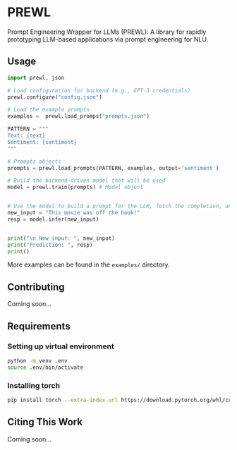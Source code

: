 # PREWL

Prompt Engineering Wrapper for LLMs (PREWL): A library for rapidly prototyping LLM-based applications via prompt engineering for NLU.

## Usage

```python
import prewl, json

# Load configuration for backend (e.g., GPT-3 credentials)
prewl.configure("config.json")

# Load the example prompts
examples =  prewl.load_promps("prompts.json")

PATTERN = """
Text: {text}
Sentiment: {sentiment}
"""

# Prompts objects
prompts = prewl.load_prompts(PATTERN, examples, output='sentiment')

# Build the backend-driven model that will be used
model = prewl.train(prompts) # Model object


# Use the model to build a prompt for the LLM, fetch the completion, and parse it
new_input = "This movie was off the hook!"
resp = model.infer(new_input)


print("\n New input: ", new_input)
print("Prediction: ", resp)
print()
```

More examples can be found in the `examples/` directory.

## Contributing

Coming soon...

## Requirements

### Setting up virtual environment

```bash
python -m venv .env
source .env/bin/activate
```

### Installing torch

```bash
pip install torch --extra-index-url https://download.pytorch.org/whl/cu113
```

## Citing This Work

Coming soon...
